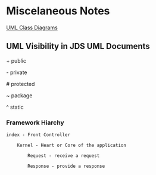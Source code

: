 # Miscelaneous Notes
[UML Class Diagrams](https://www.lucidchart.com/pages/uml-class-diagram)

## UML Visibility in JDS UML Documents
<span>+</span> public

<span>-</span> private

<span>#</span> protected

<span>~</span> package

<span>^</span> static

### Framework Hiarchy
	index - Front Controller

		Kernel - Heart or Core of the application

			Request - receive a request

			Response - provide a response



